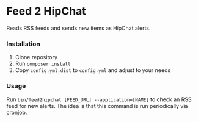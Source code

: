 Feed 2 HipChat
==============

Reads RSS feeds and sends new items as HipChat alerts.

### Installation

1. Clone repository
2. Run `composer install`
3. Copy `config.yml.dist` to `config.yml` and adjust to your needs

### Usage

Run `bin/feed2hipchat [FEED_URL] --application=[NAME]` to check an RSS feed for new alerts. The idea is that this command is run periodically via cronjob.


